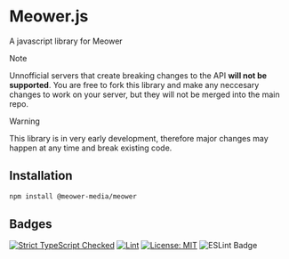 # Meower.js
A javascript library for Meower

> [!NOTE]
> Unnofficial servers that create breaking changes to the API **will not be supported**. You are free to fork this library and make any neccesary changes to work on your server, but they will not be merged into the main repo.

> [!WARNING]  
> This library is in very early development, therefore major changes may happen at any time and break existing code.


## Installation
```bash
npm install @meower-media/meower
```

## Badges
[![Strict TypeScript Checked](https://badgen.net/badge/TS/Strict "Strict TypeScript Checked")](https://www.typescriptlang.org)
[![Lint](https://github.com/meower-media-co/Meower.js/actions/workflows/lint.yml/badge.svg)](https://github.com/meower-media-co/Meower.js/actions/workflows/lint.yml)
[![License: MIT](https://img.shields.io/badge/License-MIT-yellow.svg)](https://opensource.org/licenses/MIT)
![ESLint Badge](https://img.shields.io/badge/ESLint-4B32C3?logo=eslint&logoColor=fff&style=flat)
